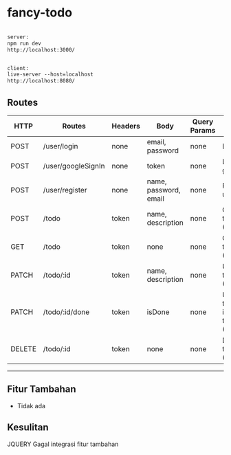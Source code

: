 
# fancy-todo

  

```html

server:
npm run dev
http://localhost:3000/

```

```html

client:
live-server --host=localhost
http://localhost:8080/

```


## **Routes**

  

|HTTP | Routes | Headers | Body | Query Params | Description |
| --- | ----- | --- | --- | --- | --- |
| POST | /user/login | none | email, password | none | Login user |
| POST | /user/googleSignIn | none | token | none | Login with google |
| POST | /user/register | none | name, password, email | none | Register a new user |
| POST | /todo | token | name, description | none | Create a new todo (Authenticated) |
| GET | /todo | token | none | none | Get all user's todos (Authenticated) |
| PATCH | /todo/:id | token | name, description | none | Update user's todo (Authenticated) |
| PATCH | /todo/:id/done | token | isDone | none | Update user's todo status isDone true/false (Authenticated) |
| DELETE | /todo/:id | token | none | none | Delete user's todo (Authenticated) |

---


## **Fitur Tambahan**
- Tidak ada

## **Kesulitan**
JQUERY
Gagal integrasi fitur tambahan

